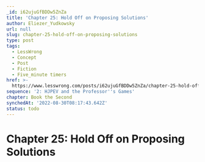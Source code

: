 ```yaml
---
_id: i62ujuGfBDDw5ZnZa
title: 'Chapter 25: Hold Off on Proposing Solutions'
author: Eliezer_Yudkowsky
url: null
slug: chapter-25-hold-off-on-proposing-solutions
type: post
tags:
  - LessWrong
  - Concept
  - Post
  - Fiction
  - Five_minute timers
href: >-
  https://www.lesswrong.com/posts/i62ujuGfBDDw5ZnZa/chapter-25-hold-off-on-proposing-solutions
sequence: '2: HJPEV and the Professor''s Games'
chapter: Book the Second
synchedAt: '2022-08-30T08:17:43.642Z'
status: todo
---
```


# Chapter 25: Hold Off on Proposing Solutions
